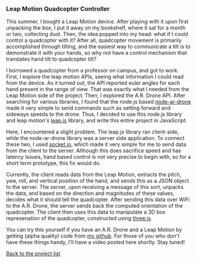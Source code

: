 ### Leap Motion Quadcopter Controller

This summer, I bought a Leap Motion device. After playing with it upon first unpacking the box, I put it away on my bookshelf, where it sat for a month or two, collecting dust. Then, the idea popped into my head: what if I could control a quadcopter with it? After all, quadcopter movement is primarily accomplished through tilting, and the easiest way to communicate a tilt is to demonstrate it with your hands, so why not have a control mechanism that translates hand tilt to quadcopter tilt?

I borrowed a quadcopter from a professor on campus, and got to work. First, I explore the leap motion APIs, seeing what information I could read from the device. As it turned out, the API reported euler angles for each hand present in the range of view. That was exactly what I needed from the Leap Motion side of the project. Then, I explored the A.R. Drone API. After searching for various libraries, I found that the node.js based [node-ar-drone](http://github.com/felixge/node-ar-drone) made it very simple to send commands such as setting forward and sideways speeds to the drone. Thus, I decided to use this node.js library and leap motion's [leap.js](http://js.leapmotion.com/) library, and write this entire project in JavaScript.

Here, I encountered a slight problem. The leap.js library ran client-side, while the node-ar-drone library was a server side application. To connect these two, I used [socket.io](http://socket.io/), which made it very simple for me to send data from the client to the server. Although this does sacrifice speed and has latency issues, hand based control is not very precise to begin with, so for a short term prototype, this fix would do.  

Currently, the client reads data from the Leap Motion, extracts the pitch, yaw, roll, and vertical position of the hand, and sends this as a JSON object to the server. The server, upon receiving a message of this sort, unpacks the data, and based on the direction and magnitudes of these values, decides what it should tell the quadcopter. After sending this data over WiFi to the A.R. Drone, the server sends back the computed orientation of the quadcopter. The client then uses this data to manipulate a 3D box represenation of the quadcopter, constructed using [three.js](http://threejs.org/).

You can try this yourself if you have an A.R. Drone and a Leap Motion by getting (alpha quality) code from [my github](http://github.com/apoorva-sharma/leap_quad). For those of you who don't have these things handy, I'll have a video posted here shortly. Stay tuned!

[Back to the project list](#projects)